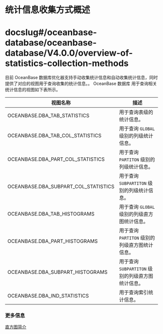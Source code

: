 # 统计信息收集方式概述

# docslug#/oceanbase-database/oceanbase-database/V4.0.0/overview-of-statistics-collection-methods
目前 OceanBase 数据库优化器支持手动收集统计信息和自动收集统计信息，同时提供了对应的视图用于查询收集的统计信息。。
OceanBase 数据库 用于查询相关统计信息的视图如下表所示。

|          视图名称                     |                        描述                       |
|--------------------------------------|---------------------------------------------------|
| OCEANBASE.DBA_TAB_STATISTICS         |  用于查询表级的统计信息。                      |
| OCEANBASE.DBA_TAB_COL_STATISTICS     |  用于查询 `GLOBAL` 级别的列级统计信息。         |
| OCEANBASE.DBA_PART_COL_STATISTICS    |  用于查询 `PARTITON` 级别的列级统计信息。       |
| OCEANBASE.DBA_SUBPART_COL_STATISTICS |  用于查询 `SUBPARTITON` 级别的列级统计信息。    |
| OCEANBASE.DBA_TAB_HISTOGRAMS         |  用于查询 `GLOBAL` 级别的列级直方图统计信息。   |
| OCEANBASE.DBA_PART_HISTOGRAMS        |  用于查询 `PARTITON` 级别的列级直方图统计信息。    |
| OCEANBASE.DBA_SUBPART_HISTOGRAMS     |  用于查询 `SUBPARTITON` 级别的列级直方图统计信息。 |
| OCEANBASE.DBA_IND_STATISTICS         |  用于查询索引统计信息。 |

### 更多信息

[直方图简介](../2.statistics-collection-methods/2.histogram-introduction.md)
